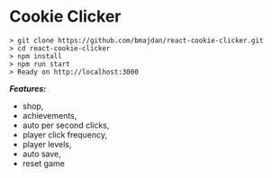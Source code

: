 # Cookie Clicker

    > git clone https://github.com/bmajdan/react-cookie-clicker.git
    > cd react-cookie-clicker
    > npm install
    > npm run start
    > Ready on http://localhost:3000

***Features:***
 - shop,
 - achievements,
 - auto per second clicks,
 - player click frequency,
 - player levels,
 - auto save,
 - reset game